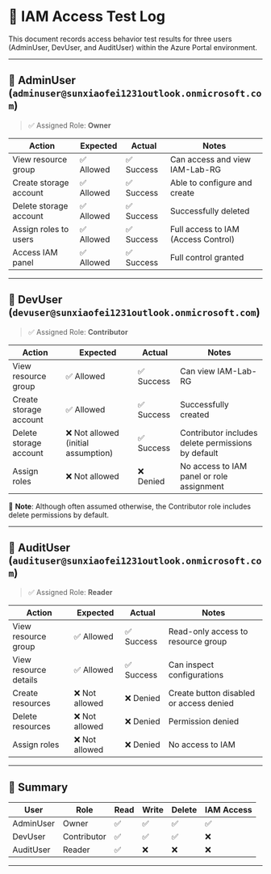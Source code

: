 # 🔐 IAM Access Test Log

This document records access behavior test results for three users (AdminUser, DevUser, and AuditUser) within the Azure Portal environment.

---

## 👤 AdminUser (`adminuser@sunxiaofei1231outlook.onmicrosoft.com`)
> ✅ Assigned Role: **Owner**

| Action | Expected | Actual | Notes |
|--------|----------|--------|-------|
| View resource group | ✅ Allowed | ✅ Success | Can access and view IAM-Lab-RG |
| Create storage account | ✅ Allowed | ✅ Success | Able to configure and create |
| Delete storage account | ✅ Allowed | ✅ Success | Successfully deleted |
| Assign roles to users | ✅ Allowed | ✅ Success | Full access to IAM (Access Control) |
| Access IAM panel | ✅ Allowed | ✅ Success | Full control granted |

---

## 👤 DevUser (`devuser@sunxiaofei1231outlook.onmicrosoft.com`)
> ✅ Assigned Role: **Contributor**

| Action | Expected | Actual | Notes |
|--------|----------|--------|-------|
| View resource group | ✅ Allowed | ✅ Success | Can view IAM-Lab-RG |
| Create storage account | ✅ Allowed | ✅ Success | Successfully created |
| Delete storage account | ❌ Not allowed (initial assumption) | ✅ Success | Contributor includes delete permissions by default |
| Assign roles | ❌ Not allowed | ❌ Denied | No access to IAM panel or role assignment |

📌 **Note**: Although often assumed otherwise, the Contributor role includes delete permissions by default.

---

## 👤 AuditUser (`audituser@sunxiaofei1231outlook.onmicrosoft.com`)
> ✅ Assigned Role: **Reader**

| Action | Expected | Actual | Notes |
|--------|----------|--------|-------|
| View resource group | ✅ Allowed | ✅ Success | Read-only access to resource group |
| View resource details | ✅ Allowed | ✅ Success | Can inspect configurations |
| Create resources | ❌ Not allowed | ❌ Denied | Create button disabled or access denied |
| Delete resources | ❌ Not allowed | ❌ Denied | Permission denied |
| Assign roles | ❌ Not allowed | ❌ Denied | No access to IAM |

---

## 🧠 Summary

| User | Role | Read | Write | Delete | IAM Access |
|------|------|------|-------|--------|------------|
| AdminUser | Owner | ✅ | ✅ | ✅ | ✅ |
| DevUser | Contributor | ✅ | ✅ | ✅ | ❌ |
| AuditUser | Reader | ✅ | ❌ | ❌ | ❌ |

---
